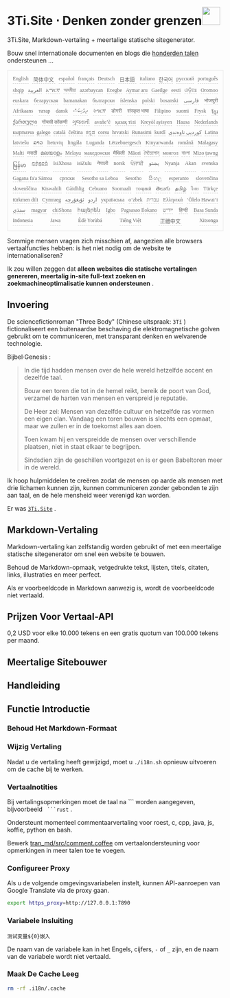 <h1 style="justify-content:space-between">3Ti.Site ⋅ Denken zonder grenzen<img src="//i-01.eu.org/3Ti/logo.svg" style="user-select:none;margin-top:-1px;width:42px"></h1>

3Ti.Site, Markdown-vertaling + meertalige statische sitegenerator.

Bouw snel internationale documenten en blogs die [honderden talen](https://github.com/i18n-site/node/blob/main/lang/src/index.js) ondersteunen ...

<pre class="langli" style="display:flex;flex-wrap:wrap;background:transparent;border:1px solid #eee;font-size:12px;box-shadow:0 0 3px inset #eee;padding:12px 5px 4px 12px;justify-content:space-between;"><style>pre.langli i{font-weight:300;font-family:s;margin-right:7px;margin-bottom:8px;font-style:normal;color:#666;border-bottom:1px dashed #ccc;}</style><i>English</i><i> 简体中文 </i><i>español</i><i>français</i><i>Deutsch</i><i> 日本語 </i><i>italiano</i><i>한국어</i><i>русский</i><i>português</i><i>shqip</i><i>‫العربية‬</i><i>አማርኛ</i><i>অসমীয়া</i><i>azərbaycan</i><i>Eʋegbe</i><i>Aymar aru</i><i>Gaeilge</i><i>eesti</i><i>ଓଡ଼ିଆ</i><i>Oromoo</i><i>euskara</i><i>беларуская</i><i>bamanakan</i><i>български</i><i>íslenska</i><i>polski</i><i>bosanski</i><i>‫فارسی‬</i><i>भोजपुरी</i><i>Afrikaans</i><i>татар</i><i>dansk</i><i>‫ދިވެހިބަސް‬</i><i>ትግርኛ</i><i>डोगरी</i><i>संस्कृत भाषा</i><i>Filipino</i><i>suomi</i><i>Frysk</i><i>ខ្មែរ</i><i>ქართული</i><i>गोंयची कोंकणी</i><i>ગુજરાતી</i><i>avañe’ẽ</i><i>қазақ тілі</i><i>Kreyòl ayisyen</i><i>Hausa</i><i>Nederlands</i><i>кыргызча</i><i>galego</i><i>català</i><i>čeština</i><i>ಕನ್ನಡ</i><i>corsu</i><i>hrvatski</i><i>Runasimi</i><i>kurdî</i><i>‫کوردیی ناوەندی‬</i><i>Latina</i><i>latviešu</i><i>ລາວ</i><i>lietuvių</i><i>lingála</i><i>Luganda</i><i>Lëtzebuergesch</i><i>Kinyarwanda</i><i>română</i><i>Malagasy</i><i>Malti</i><i>मराठी</i><i>മലയാളം</i><i>Melayu</i><i>македонски</i><i>मैथिली</i><i>Māori</i><i>মৈতৈলোন্</i><i>монгол</i><i>বাংলা</i><i>Mizo ṭawng</i><i>မြန်မာ</i><i>𞄀𞄄𞄰𞄩𞄍𞄜𞄰</i><i>IsiXhosa</i><i>isiZulu</i><i>नेपाली</i><i>norsk</i><i>ਪੰਜਾਬੀ</i><i>‫پښتو‬</i><i>Nyanja</i><i>Akan</i><i>svenska</i><i>Gagana fa'a Sāmoa</i><i>српски</i><i>Sesotho sa Leboa</i><i>Sesotho</i><i>සිංහල</i><i>esperanto</i><i>slovenčina</i><i>slovenščina</i><i>Kiswahili</i><i>Gàidhlig</i><i>Cebuano</i><i>Soomaali</i><i>тоҷикӣ</i><i>తెలుగు</i><i>தமிழ்</i><i>ไทย</i><i>Türkçe</i><i>türkmen dili</i><i>Cymraeg</i><i>‫ئۇيغۇرچە‬</i><i>‫اردو‬</i><i>українська</i><i>o‘zbek</i><i>‫עברית‬</i><i>Ελληνικά</i><i>ʻŌlelo Hawaiʻi</i><i>‫سنڌي‬</i><i>magyar</i><i>chiShona</i><i>հայերեն</i><i>Igbo</i><i>Pagsasao Ilokano</i><i>‫ייִדיש‬</i><i>हिन्दी</i><i>Basa Sunda</i><i>Indonesia</i><i>Jawa</i><i>Èdè Yorùbá</i><i>Tiếng Việt</i><i> 正體中文 </i><i>Xitsonga</i></pre>

Sommige mensen vragen zich misschien af, aangezien alle browsers vertaalfuncties hebben: is het niet nodig om de website te internationaliseren?

Ik zou willen zeggen dat **alleen websites die statische vertalingen genereren, meertalig in-site full-text zoeken en zoekmachineoptimalisatie kunnen ondersteunen** .

## Invoering

De sciencefictionroman &quot;Three Body&quot; (Chinese uitspraak: `3Tǐ` ) fictionaliseert een buitenaardse beschaving die elektromagnetische golven gebruikt om te communiceren, met transparant denken en welvarende technologie.

Bijbel·Genesis :

> In die tijd hadden mensen over de hele wereld hetzelfde accent en dezelfde taal.
>
> Bouw een toren die tot in de hemel reikt, bereik de poort van God, verzamel de harten van mensen en verspreid je reputatie.
>
> De Heer zei: Mensen van dezelfde cultuur en hetzelfde ras vormen een eigen clan. Vandaag een toren bouwen is slechts een opmaat, maar we zullen er in de toekomst alles aan doen.
>
> Toen kwam hij en verspreidde de mensen over verschillende plaatsen, niet in staat elkaar te begrijpen.
>
> Sindsdien zijn de geschillen voortgezet en is er geen Babeltoren meer in de wereld.

Ik hoop hulpmiddelen te creëren zodat de mensen op aarde als mensen met drie lichamen kunnen zijn, kunnen communiceren zonder gebonden te zijn aan taal, en de hele mensheid weer verenigd kan worden.

Er was [`3Ti.Site`](//3Ti.Site) .

## Markdown-Vertaling

Markdown-vertaling kan zelfstandig worden gebruikt of met een meertalige statische sitegenerator om snel een website te bouwen.

Behoud de Markdown-opmaak, vetgedrukte tekst, lijsten, titels, citaten, links, illustraties en meer perfect.

Als er voorbeeldcode in Markdown aanwezig is, wordt de voorbeeldcode niet vertaald.

## Prijzen Voor Vertaal-API

0,2 USD voor elke 10.000 tekens en een gratis quotum van 100.000 tekens per maand.

## Meertalige Sitebouwer

## Handleiding

## Functie Introductie

### Behoud Het Markdown-Formaat

### Wijzig Vertaling

Nadat u de vertaling heeft gewijzigd, moet u `./i18n.sh` opnieuw uitvoeren om de cache bij te werken.

### Vertaalnotities

Bij vertalingsopmerkingen moet de taal na \``` worden aangegeven, bijvoorbeeld ` ```rust` .

Ondersteunt momenteel commentaarvertaling voor roest, c, cpp, java, js, koffie, python en bash.

Bewerk [tran_md/src/comment.coffee](https://github.com/i18n-site/node/blob/main/tran_md/src/comment.coffee) om vertaalondersteuning voor opmerkingen in meer talen toe te voegen.

### Configureer Proxy

Als u de volgende omgevingsvariabelen instelt, kunnen API-aanroepen van Google Translate via de proxy gaan.

```bash
export https_proxy=http://127.0.0.1:7890
```

### Variabele Insluiting

```
测试变量${0}嵌入
```

De naam van de variabele kan in het Engels, cijfers, `-` of `_` zijn, en de naam van de variabele wordt niet vertaald.

### Maak De Cache Leeg

```bash
rm -rf .i18n/.cache
```
